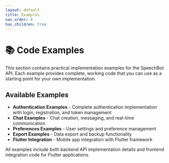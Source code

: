 ```yaml
---
layout: default
title: Examples
nav_order: 8
has_children: true
---
```


# 📚 Code Examples

This section contains practical implementation examples for the SpeechBot API. Each example provides complete, working code that you can use as a starting point for your own implementation.

## Available Examples

- **Authentication Examples** - Complete authentication implementation with login, registration, and token management
- **Chat Examples** - Chat creation, messaging, and real-time communication
- **Preferences Examples** - User settings and preference management
- **Export Examples** - Data export and backup functionality  
- **Flutter Integration** - Mobile app integration with Flutter framework

All examples include both backend API implementation details and frontend integration code for Flutter applications.
